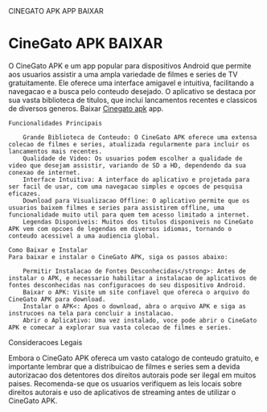 <!DOCTYPE html>
<html lang="pt-BR">
<head>
    <meta charset="UTF-8">
    <meta name="viewport" content="width=device-width, initial-scale=1.0">
    CINEGATO APK APP BAIXAR
</head>
<body>
    <h1>CineGato APK BAIXAR</h1>
    O CineGato APK e um app  popular para dispositivos Android que permite aos usuarios assistir a uma ampla variedade de filmes e series de TV gratuitamente. Ele oferece uma interface amigavel e intuitiva, facilitando a navegacao e a busca pelo conteudo desejado. O aplicativo se destaca por sua vasta biblioteca de titulos, que inclui lancamentos recentes e classicos de diversos generos. Baixar <a href="https://cinegatoapk.net"> Cinegato apk</a> app.
    
    Funcionalidades Principais

        Grande Biblioteca de Conteudo: O CineGato APK oferece uma extensa colecao de filmes e series, atualizada regularmente para incluir os lancamentos mais recentes.
        Qualidade de Video: Os usuarios podem escolher a qualidade de video que desejam assistir, variando de SD a HD, dependendo da sua conexao de internet.
        Interface Intuitiva: A interface do aplicativo e projetada para ser facil de usar, com uma navegacao simples e opcoes de pesquisa eficazes.
        Download para Visualizacao Offline: O aplicativo permite que os usuarios baixem filmes e series para assistirem offline, uma funcionalidade muito util para quem tem acesso limitado a internet.
        Legendas Disponiveis: Muitos dos titulos disponiveis no CineGato APK vem com opcoes de legendas em diversos idiomas, tornando o conteudo acessivel a uma audiencia global.

    Como Baixar e Instalar
    Para baixar e instalar o CineGato APK, siga os passos abaixo:
    
        Permitir Instalacao de Fontes Desconhecidas</strong>: Antes de instalar o APK, e necessario habilitar a instalacao de aplicativos de fontes desconhecidas nas configuracoes do seu dispositivo Android.
        Baixar o APK: Visite um site confiavel que ofereca o arquivo do CineGato APK para download.
        Instalar o APK<: Apos o download, abra o arquivo APK e siga as instrucoes na tela para concluir a instalacao.
        Abrir o Aplicativo: Uma vez instalado, voce pode abrir o CineGato APK e comecar a explorar sua vasta colecao de filmes e series.
    

   Consideracoes Legais
    <p>Embora o CineGato APK ofereca um vasto catalogo de conteudo gratuito, e importante lembrar que a distribuicao de filmes e series sem a devida autorizacao dos detentores dos direitos autorais pode ser ilegal em muitos paises. Recomenda-se que os usuarios verifiquem as leis locais sobre direitos autorais e uso de aplicativos de streaming antes de utilizar o CineGato APK.</p>
</body>
</html>
